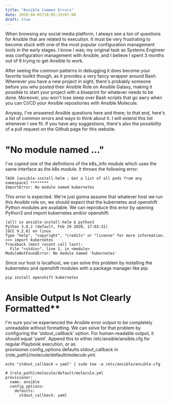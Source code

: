 ```yaml
---
title: "Ansible Common Errors"
date: 2020-04-05T18:05:33+07:00
draft: true
---
```

When browsing any social media platform, I always see a ton of questions for Ansible that are related to execution. It must be very frustrating to become stuck with one of the most popular configuration management tools in the early stages. I know I was; my original task as Systems Engineer was configuration management with Ansible, and I believe I spent 3 months out of 6 trying to get Ansible to work. 

After seeing the common patterns in debugging it does become your favorite toolkit though, as it provides a very fancy wrapper around Bash. Whenever you have a new project in sight, there's probably someone before you who posted their Ansible Role on Ansible Galaxy, making it possible to start your project with a blueprint for whatever needs to be done. Moreover, you won't lose sleep over Bash scripts that go awry when you can CI/CD your Ansible repositories with Ansible Molecule.

Anyway, I've answered Ansible questions here and there; to that end, here's a list of common errors and ways to think about it. I will extend this list whenever I see fit. If you have any suggestions, there's also the possibility of a pull request on the Github page for this website.

# "No module named ..."

I've copied one of the definitions of the k8s_info module which uses the same interface as the k8s module. It throws the following error:

    TASK [ansible-install-helm : Get a list of all pods from any namespace] ********
    ImportError: No module named kubernetes

This error is expected. We're just gonna assume that whatever host we run this Ansible role on, we should expect that the kubernetes and openshift Python modules are available. We can reproduce this error by opening Python3 and import kubernetes and/or openshift:

    (all) sv ansible-install-helm $ python3
    Python 3.8.2 (default, Feb 29 2020, 17:03:31) 
    [GCC 9.2.0] on linux
    Type "help", "copyright", "credits" or "license" for more information.
    >>> import kubernetes
    Traceback (most recent call last):
      File "<stdin>", line 1, in <module>
    ModuleNotFoundError: No module named 'kubernetes'

Since our host is localhost, we can solve this problem by installing the kubernetes and openshift modules with a package manager like pip:

    pip install openshift kubernetes

# Ansible Output Is Not Clearly Formatted**

I'm sure you've experienced the Ansible error output to be completely unreadable without formatting. We can solve for that problem by configuring the 'stdout_callback' option. For human-readable output, it should equal 'yaml'. Append this to either /etc/ansible/ansible.cfg for regular Playbook execution, or as provisioner.config_options.defaults.stdout_callback in {role_path}/molecule/default/molecule.yml. 

    echo "stdout_callback = yaml" | sudo tee -a /etc/ansible/ansible.cfg

    # {role_path}/molecule/default/molecule.yml
    provisioner:
      name: ansible
      config_options:
        defaults:
          stdout_callback: yaml
